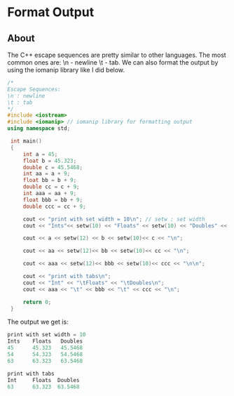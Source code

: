 # Format Output
## About

The C++ escape sequences are pretty similar to other languages. The most common ones are: \n - newline \t - tab. We can also format the output by using the iomanip library like I did below.

```c++
/*
Escape Sequences:
\n : newline
\t : tab
*/
#include <iostream> 
#include <iomanip> // iomanip library for formatting output
using namespace std;

 int main()
 {
     int a = 45;
     float b = 45.323;
     double c = 45.5468;
     int aa = a + 9;
     float bb = b + 9;
     double cc = c + 9;
     int aaa = aa + 9;
     float bbb = bb + 9;
     double ccc = cc + 9;

     cout << "print with set width = 10\n"; // setw : set width 
     cout << "Ints"<< setw(10) << "Floats" << setw(10) << "Doubles" << setw(10) << "\n";

     cout << a << setw(12) << b << setw(10)<< c << "\n";    

     cout << aa << setw(12)<< bb << setw(10)<< cc << "\n";  

     cout << aaa << setw(12)<< bbb << setw(10)<< ccc << "\n\n"; 

     cout << "print with tabs\n";
     cout << "Int" << "\tFloats" << "\tDoubles\n";
     cout << aaa << "\t" << bbb << "\t" << ccc << "\n"; 

     return 0;
 }
```
The output we get is:
```c++
print with set width = 10
Ints    Floats   Doubles         
45      45.323   45.5468
54      54.323   54.5468
63      63.323   63.5468

print with tabs
Int     Floats  Doubles
63      63.323  63.5468
```
